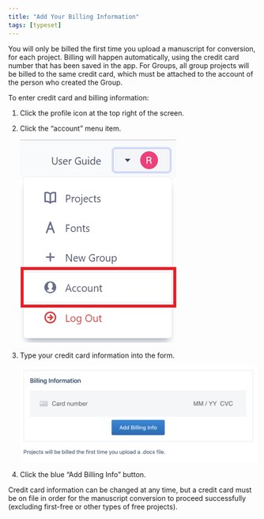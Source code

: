 ```yaml
---
title: "Add Your Billing Information"
tags: [typeset]
---
```

 
<html><body><section data-type="chapter" class="hsecchapter" data-hederis-type="hsecchapter" id="billing-info" data-pi-attrs="id: billing-info; data-tags: typeset;" role="doc-chapter" data-tags="typeset" data-author-name=" " data-book-title=" " title="Add Your Billing Information"><p class="hblkp" data-hederis-type="hblkp" id="p7AZYn0jt">You will only be billed the first time you upload a manuscript for conversion, for each project. Billing will happen automatically, using the credit card number that has been saved in the app. For Groups, all group projects will be billed to the same credit card, which must be attached to the account of the person who created the Group.</p><p class="hblkp" data-hederis-type="hblkp" id="p6eC10ORS">To enter credit card and billing information:</p><ol class="hwprnumlist" data-hederis-type="hwprnumlist" id="pv5tkdvYf"><li class="hblkoli" data-hederis-type="hblkoli" id="lisuUb3Q2t"><p class="hblkoli" data-hederis-type="hblklip" id="pSalNV65H">Click the profile icon at the top right of the screen.</p></li><li class="hblkoli" data-hederis-type="hblkoli" id="libxdTK6RH"><p class="hblkoli" data-hederis-type="hblklip" id="p8h2DTpSP">Click the &#8220;account&#8221; menu item.</p><img data-hederis-type="hblkimg" class="hblkimg" id="pjf8OsC7w" src="/images/billing1.png" data-img-src="/images/billing1.png"/></li><li class="hblkoli" data-hederis-type="hblkoli" id="lilO14NBPJ"><p class="hblkoli" data-hederis-type="hblklip" id="p1w51tp4K">Type your credit card information into the form.</p><img data-hederis-type="hblkimg" class="hblkimg" id="plgQP0um9" src="/images/billing2.png" data-img-src="/images/billing2.png"/></li><li class="hblkoli" data-hederis-type="hblkoli" id="li7yMVGNsU"><p class="hblkoli" data-hederis-type="hblklip" id="pSb3eXPdx">Click the blue &#8220;Add Billing Info&#8221; button.</p></li></ol><p class="hblkp" data-hederis-type="hblkp" id="pj3PB5Xow">Credit card information can be changed at any time, but a credit card must be on file in order for the manuscript conversion to proceed successfully (excluding first-free or other types of free projects).</p><p class="hblkp" data-hederis-type="hblkp" id="p29VMO7Fk"><a href="{% link _docs/intro-groups.md %}" class="hspana" data-hederis-type="hspana" id="p6rPdFhGa"/></p></section></body></html>
